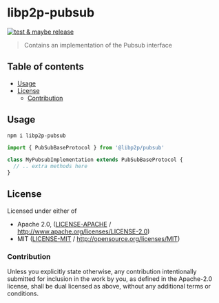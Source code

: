 # libp2p-pubsub <!-- omit in toc -->

[![test & maybe release](https://github.com/libp2p/js-libp2p-pubsub/actions/workflows/js-test-and-release.yml/badge.svg)](https://github.com/libp2p/js-libp2p-pubsub/actions/workflows/js-test-and-release.yml)

> Contains an implementation of the Pubsub interface

## Table of contents <!-- omit in toc -->

- [Usage](#usage)
- [License](#license)
  - [Contribution](#contribution)

## Usage

```console
npm i libp2p-pubsub
```

```javascript
import { PubSubBaseProtocol } from '@libp2p/pubsub'

class MyPubsubImplementation extends PubSubBaseProtocol {
  // .. extra methods here
}
```

## License

Licensed under either of

 * Apache 2.0, ([LICENSE-APACHE](LICENSE-APACHE) / http://www.apache.org/licenses/LICENSE-2.0)
 * MIT ([LICENSE-MIT](LICENSE-MIT) / http://opensource.org/licenses/MIT)

### Contribution

Unless you explicitly state otherwise, any contribution intentionally submitted for inclusion in the work by you, as defined in the Apache-2.0 license, shall be dual licensed as above, without any additional terms or conditions.

